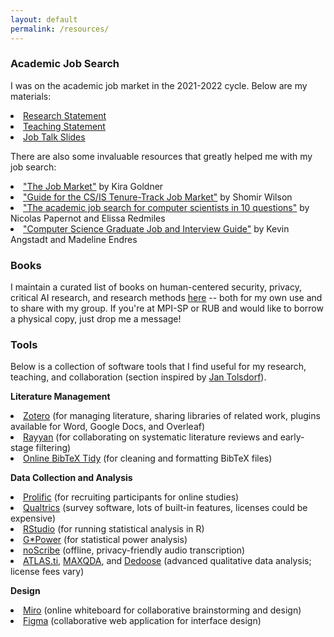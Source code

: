 ```yaml
---
layout: default
permalink: /resources/
---
```


<h3>Academic Job Search</h3>

I was on the academic job market in the 2021-2022 cycle. Below are my materials:

<li><a target="_blank" href="https://yixinzou.github.io/resources/job-market/zou-research-2022.pdf">Research Statement</a></li>
<li><a target="_blank" href="https://yixinzou.github.io/resources/job-market/zou-teaching-2022.pdf">Teaching Statement</a></li>
<li><a target="_blank" href="https://yixinzou.github.io/resources/job-market/zou-job-talk-2022.pdf">Job Talk Slides</a></li>

There are also some invaluable resources that greatly helped me with my job search:

<li><a href="https://www.kiragoldner.com/blog/job-market.html">"The Job Market"</a> by Kira Goldner</li>
<li><a href="https://shomir.net/tt_job_guide.html">"Guide for the CS/IS Tenure-Track Job Market"</a> by Shomir Wilson</li>
<li><a href="https://docs.google.com/document/u/1/d/e/2PACX-1vSeOnC_QdaJVc3OuuMfDHVlk3QotUxvghytRFaDsrdA0uovD5axQjp8kJCM4Evu1cCf9Hg_u_Stabu1/pub">"The academic job search for computer scientists in 10 questions"</a> by Nicolas Papernot and Elissa Redmiles</li>
<li><a href="https://csguides.github.io/grad-job-guide/">"Computer Science Graduate Job and Interview Guide"</a> by Kevin Angstadt and Madeline Endres</li>

<h3>Books</h3>

I maintain a curated list of books on human-centered security, privacy, critical AI research, and research methods <a href="https://yixinzou.github.io/resources/books">here</a> -- both for my own use and to share with my group. If you're at MPI-SP or RUB and would like to borrow a physical copy, just drop me a message!

<h3>Tools</h3>

Below is a collection of software tools that I find useful for my research, teaching, and collaboration (section inspired by <a href="https://jantolsdorf.de/tools.html">Jan Tolsdorf</a>).

**Literature Management**

<li><a href="https://www.zotero.org">Zotero</a> (for managing literature, sharing libraries of related work, plugins available for Word, Google Docs, and Overleaf)</li>
<li><a href="https://www.rayyan.ai">Rayyan</a> (for collaborating on systematic literature reviews and early-stage filtering)</li>
<li><a href="https://flamingtempura.github.io/bibtex-tidy/index.html">Online BibTeX Tidy</a> (for cleaning and formatting BibTeX files)</li>

**Data Collection and Analysis**

<li><a href="https://www.prolific.com">Prolific</a> (for recruiting participants for online studies)</li>
<li><a href="https://www.qualtrics.com">Qualtrics</a> (survey software, lots of built-in features, licenses could be expensive)</li>
<li><a href="https://posit.co/download/rstudio-desktop/">RStudio</a> (for running statistical analysis in R)</li>
<li><a href="https://www.psychologie.hhu.de/arbeitsgruppen/allgemeine-psychologie-und-arbeitspsychologie/gpower">G*Power</a> (for statistical power analysis)</li>
<li><a href="https://noscribe.app/">noScribe</a> (offline, privacy-friendly audio transcription)</li>
<li><a href="https://atlasti.com">ATLAS.ti</a>, <a href="https://www.maxqda.com">MAXQDA</a>, and <a href="https://www.dedoose.com">Dedoose</a> (advanced qualitative data analysis; license fees vary)</li>

**Design**

<li><a href="https://miro.com">Miro</a> (online whiteboard for collaborative brainstorming and design)</li>
<li><a href="https://www.figma.com">Figma</a> (collaborative web application for interface design)</li>

